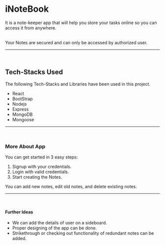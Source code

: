<h1>iNoteBook</h1>

<p>It is a note-keeper app that will help you store your tasks online so you can access it from anywhere. 

<br />Your Notes are secured and can only be accessed by authorized user.</p>
<hr />
<br />
<h2> Tech-Stacks Used </h2>

<p>The following Tech-Stacks and Libraries have been used in this project.<br />
 <ul>
  <li>React</li>
 <li>BootStrap</li>
 <li>Nodejs</li>
 <li>Express</li>
 <li>MongoDB</li>
 <li>Mongoose</li>
 </ul>
 </p>
 
 <hr />
<br />
<h3> More About App </h3>
<p>You can get started in 3 easy steps:<br />
<ol>
  <li> Signup with your credentials.</li>
<li> Login with valid credentials.</li>
<li> Start creating the Notes. </li>
</ol>

You can add new notes, edit old notes, and delete existing notes.</p>
<hr />
<br />
<h4> Further Ideas </h4>

<p>
<ul>
  <li> We can add the details of user on a sideboard.</li>
<li> Proper designing of the app can be done.</li>
<li> Strikethrough or checking out functionality of redundant notes can be added.</li>
</ul>
</p>